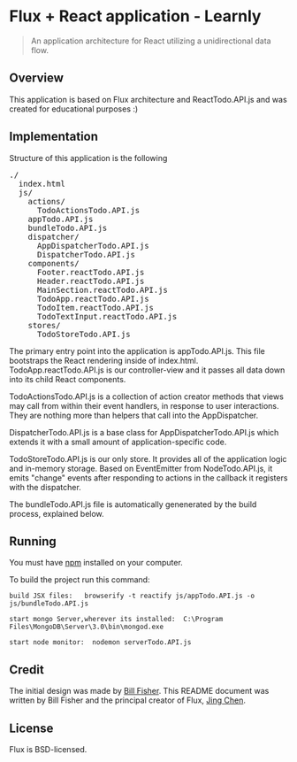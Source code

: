# Flux + React application - Learnly

> An application architecture for React utilizing a unidirectional data flow.

## Overview

This application is based on Flux architecture and ReactTodo.API.js and was created for educational purposes :)
 
## Implementation

Structure of this application is the following

<pre>
./
  index.html
  js/
    actions/
      TodoActionsTodo.API.js
    appTodo.API.js
    bundleTodo.API.js
    dispatcher/
      AppDispatcherTodo.API.js
      DispatcherTodo.API.js
    components/
      Footer.reactTodo.API.js
      Header.reactTodo.API.js
      MainSection.reactTodo.API.js
      TodoApp.reactTodo.API.js
      TodoItem.reactTodo.API.js
      TodoTextInput.reactTodo.API.js
    stores/
      TodoStoreTodo.API.js
</pre>

The primary entry point into the application is appTodo.API.js.  This file bootstraps the React rendering inside of index.html.  TodoApp.reactTodo.API.js is our controller-view and it passes all data down into its child React components.

TodoActionsTodo.API.js is a collection of action creator methods that views may call from within their event handlers, in response to user interactions.  They are nothing more than helpers that call into the AppDispatcher.

DispatcherTodo.API.js is a base class for AppDispatcherTodo.API.js which extends it with a small amount of application-specific code.

TodoStoreTodo.API.js is our only store.  It provides all of the application logic and in-memory storage.  Based on EventEmitter from NodeTodo.API.js, it emits "change" events after responding to actions in the callback it registers with the dispatcher.

The bundleTodo.API.js file is automatically genenerated by the build process, explained below.


## Running

You must have [npm](https://www.npmjs.org/) installed on your computer.

To build the project run this command:

    build JSX files:   browserify -t reactify js/appTodo.API.js -o js/bundleTodo.API.js

    start mongo Server,wherever its installed:  C:\Program Files\MongoDB\Server\3.0\bin\mongod.exe

    start node monitor:  nodemon serverTodo.API.js

## Credit

The initial design was made by [Bill Fisher](https://www.facebook.com/bill.fisher.771).  This README document was written by Bill Fisher and the principal creator of Flux, [Jing Chen](https://www.facebook.com/jing).


## License
Flux is BSD-licensed.
